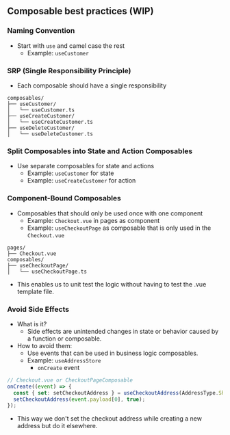 ## Composable best practices (WIP)

### Naming Convention

- Start with `use` and camel case the rest
  - Example: `useCustomer`

### SRP (Single Responsibility Principle)

- Each composable should have a single responsibility

```
composables/
├── useCustomer/
│   └── useCustomer.ts
├── useCreateCustomer/
│   └── useCreateCustomer.ts
├── useDeleteCustomer/
│   └── useDeleteCustomer.ts
```

### Split Composables into State and Action Composables

- Use separate composables for state and actions
  - Example: `useCustomer` for state
  - Example: `useCreateCustomer` for action

### Component-Bound Composables

- Composables that should only be used once with one component
  - Example: `Checkout.vue` in pages as component
  - Example: `useCheckoutPage` as composable that is only used in the `Checkout.vue`

```
pages/
├── Checkout.vue
composables/
├── useCheckoutPage/
│   └── useCheckoutPage.ts
```

- This enables us to unit test the logic without having to test the .vue template file.

### Avoid Side Effects

- What is it?
  - Side effects are unintended changes in state or behavior caused by a function or composable.
- How to avoid them:
  - Use events that can be used in business logic composables.
  - Example: `useAddressStore`
    - `onCreate` event

```ts
// Checkout.vue or CheckoutPageComposable
onCreate((event) => {
  const { set: setCheckoutAddress } = useCheckoutAddress(AddressType.Shipping);
  setCheckoutAddress(event.payload[0], true);
});
```

- This way we don't set the checkout address while creating a new address but do it elsewhere.

